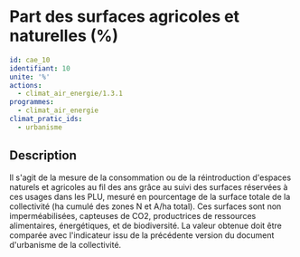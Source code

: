 # Part des surfaces agricoles et naturelles (%)
```yaml
id: cae_10
identifiant: 10
unite: '%'
actions:
  - climat_air_energie/1.3.1
programmes:
  - climat_air_energie
climat_pratic_ids:
  - urbanisme
```
## Description
Il s'agit de la mesure de la consommation ou de la réintroduction d'espaces naturels et agricoles au fil des ans grâce au suivi des surfaces réservées à ces usages dans les PLU, mesuré en pourcentage de la surface totale de la collectivité (ha cumulé des zones N et A/ha total). Ces surfaces sont non imperméabilisées, capteuses de CO2, productrices de ressources alimentaires, énergétiques, et de biodiversité. La valeur obtenue doit être comparée avec l'indicateur issu de la précédente version du document d'urbanisme de la collectivité.




